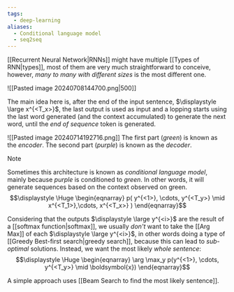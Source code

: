 ```yaml
---
tags:
  - deep-learning
aliases:
  - Conditional language model
  - seq2seq
---
```

[[Recurrent Neural Network|RNNs]] might have multiple [[Types of RNN|types]], most of them are very much straightforward to conceive, however, *many to many with different sizes* is the most different one.

![[Pasted image 20240708144700.png|500]]

The main idea here is, after the end of the input sentence, $\displaystyle \large x^{<T_x>}$, the last output is used as input and a lopping starts using the last word generated (and the context accumulated) to generate the next word, until the *end of sequence* token is generated.

![[Pasted image 20240714192716.png]]
The first part (*green*) is known as the *encoder*.
The second part (*purple*) is known as the *decoder*.

>[!note]
>Sometimes this architecture is known as *conditional language model*, mainly because *purple* is conditioned to *green*. In other words, it will generate sequences based on the context observed on green.
>$$\displaystyle \Huge \begin{eqnarray} 
>p(
>y^{<1>}, \cdots, y^{<T_y>}
>\mid
>x^{<T_1>},\cdots, x^{<T_x>}
>)
>\end{eqnarray}$$

Considering that the outputs $\displaystyle \large y^{<i>}$ are the result of a [[softmax function|softmax]], we usually *don't* want to take the [[Arg Max]] of each $\displaystyle \large y^{<i>}$, in other words doing a type of [[Greedy Best-first search|greedy search]], because this can lead to *sub-optimal* solutions. Instead, we want the most likely *whole sentence*:
$$\displaystyle \Huge \begin{eqnarray} 
\arg \max_y p(y^{<1>}, \cdots, y^{<T_y>} \mid \boldsymbol{x})
\end{eqnarray}$$

A simple approach uses [[Beam Search to find the most likely sentence]].